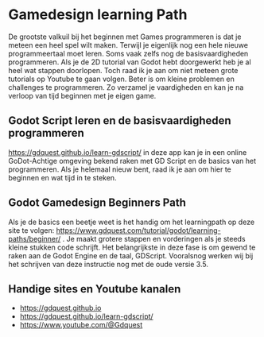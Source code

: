 # Gamedesign learning Path
De grootste valkuil bij het beginnen met Games programmeren is dat je meteen een heel spel wilt maken. Terwijl je eigenlijk nog een hele nieuwe programmeertaal moet leren. Soms vaak zelfs nog de basisvaardigheden programmeren. Als je de 2D tutorial van Godot hebt doorgewerkt heb je al heel wat stappen doorlopen. Toch raad ik je aan om niet meteen grote tutorials op Youtube te gaan volgen. Beter is om kleine problemen en challenges te programmeren. Zo verzamel je vaardigheden en kan je na verloop van tijd beginnen met je eigen game. 

## Godot Script leren en de basisvaardigheden programmeren
https://gdquest.github.io/learn-gdscript/ in deze app kan je in een online GoDot-Achtige omgeving bekend raken met GD Script en de basics van het programmeren. Als je helemaal nieuw bent, raad ik je aan om hier te beginnen en wat tijd in te steken.

## Godot Gamedesign Beginners Path
Als je de basics een beetje weet is het handig om het learningpath op deze site te volgen: https://www.gdquest.com/tutorial/godot/learning-paths/beginner/ . Je maakt grotere stappen en vorderingen als je steeds kleine stukken code schrijft. Het belangrijkste in deze fase is om gewend te raken aan de Godot Engine en de taal, GDScript. Vooralsnog werken wij bij het schrijven van deze instructie nog met de oude versie 3.5.

## Handige sites en Youtube kanalen
* https://gdquest.github.io
* https://gdquest.github.io/learn-gdscript/
* https://www.youtube.com/@Gdquest
